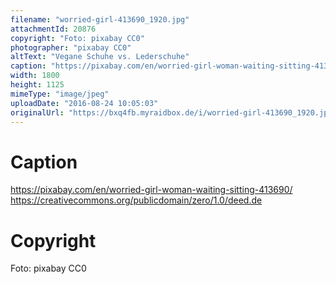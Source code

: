 ```yaml
---
filename: "worried-girl-413690_1920.jpg"
attachmentId: 20876
copyright: "Foto: pixabay CC0"
photographer: "pixabay CC0"
altText: "Vegane Schuhe vs. Lederschuhe"
caption: "https://pixabay.com/en/worried-girl-woman-waiting-sitting-413690/\nhttps://creativecommons.org/publicdomain/zero/1.0/deed.de\n"
width: 1800
height: 1125
mimeType: "image/jpeg"
uploadDate: "2016-08-24 10:05:03"
originalUrl: "https://bxq4fb.myraidbox.de/i/worried-girl-413690_1920.jpg"
---
```


# Caption

https://pixabay.com/en/worried-girl-woman-waiting-sitting-413690/
https://creativecommons.org/publicdomain/zero/1.0/deed.de


# Copyright

Foto: pixabay CC0
